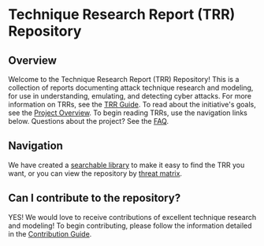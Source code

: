 # Technique Research Report (TRR) Repository

## Overview

Welcome to the Technique Research Report (TRR) Repository! This is a collection
of reports documenting attack technique research and modeling, for use in
understanding, emulating, and detecting cyber attacks. For more information on
TRRs, see the [TRR Guide]. To read about the initiative's goals, see
the [Project Overview]. To begin reading TRRs, use the navigation links below.
Questions about the project? See the [FAQ].

## Navigation

We have created a [searchable library] to make it easy to find the TRR you
want, or you can view the repository by [threat matrix].

## Can I contribute to the repository?

YES! We would love to receive contributions of excellent technique research and
modeling! To begin contributing, please follow the information detailed in the
[Contribution Guide].

[Contribution Guide]: ./docs/CONTRIBUTING.md
[TRR Guide]: ./docs/TECHNIQUE-RESEARCH-REPORT.md
[searchable library]: https://library.threat-research.org
[threat matrix]: https://library.threat-research.org/matrixview.html
[Project Overview]: ./docs/PROJECT-OVERVIEW.md
[FAQ]: ./docs/FAQ.md

